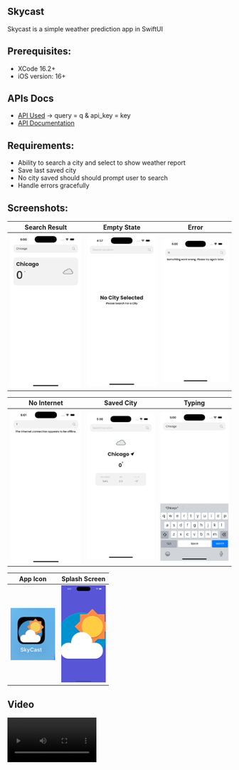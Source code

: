 ## Skycast
Skycast is a simple weather prediction app in SwiftUI


## Prerequisites:
* XCode 16.2+
* iOS version: 16+


## APIs Docs
*  [API Used](http://api.weatherapi.com/v1/current.json) -> query = q & api_key = key 
* [API Documentation](https://www.weatherapi.com/docs/)


## Requirements:
* Ability to search a city and select to show weather report
* Save last saved city 
* No city saved should should prompt user to search 
* Handle errors gracefully 

## Screenshots:
| Search Result | Empty State | Error |  
|-|-|-|
|![SomeContent](/screenshots/SearchResult.png) | ![Empty](/screenshots/EmptyState.png) | ![Error](/screenshots/ErrorState.png) |

| No Internet | Saved City | Typing |
|-|-|-|
| ![No Internet](/screenshots/NoInternet.png) | ![Search City](/screenshots/SavedCityState.png) | ![Typing](/screenshots/Typing.png) |

| App Icon | Splash Screen |
|-|-|
| <img width=100 src="screenshots/AppIcon.png"/> | <img width=100 src="screenshots/SplashScreen.png"/> |




## Video 
<video width=200 src="https://github.com/user-attachments/assets/a688aa66-4733-4410-8f68-8c3007c8cbea
" controls width="600"></video>
